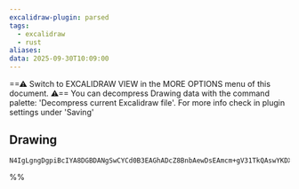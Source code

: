 ```yaml
---
excalidraw-plugin: parsed
tags:
  - excalidraw
  - rust
aliases:
data: 2025-09-30T10:09:00
---
```

==⚠  Switch to EXCALIDRAW VIEW in the MORE OPTIONS menu of this document. ⚠== You can decompress Drawing data with the command palette: 'Decompress current Excalidraw file'. For more info check in plugin settings under 'Saving'


## Drawing
```compressed-json
N4IgLgngDgpiBcIYA8DGBDANgSwCYCd0B3EAGhADcZ8BnbAewDsEAmcm+gV31TkQAswYKDXgB6MQHNsYfpwBGAOlT0AtmIBeNCtlQbs6RmPry6uA4wC0KDDgLFLUTJ2lH8MTDHQ0YNMWHRJMRZFAEYAVkUAZjIkT1UYRjAaBABtAF1ydCgoAGUAsD5QSXw8XOwNPkZOTExyHRgiACF0VABrEq5GXABhekx6fAQQAGIAMwnJkABfaaA==
```
%%